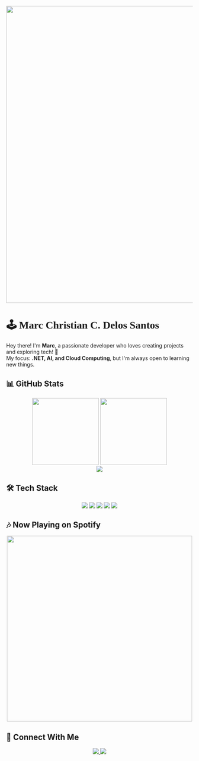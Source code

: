 <p align="center">
  <img src="https://i.pinimg.com/originals/1c/4a/45/1c4a4596912277e7b3b209f1ccf49927.gif" width="800"/>
</p>

# 🕹️ <span style="font-family: 'Press Start 2P', cursive;">Marc Christian C. Delos Santos</span> 

Hey there! I'm **Marc**, a passionate developer who loves creating projects and exploring tech! 🚀  
My focus: **.NET, AI, and Cloud Computing**, but I'm always open to learning new things.  

## 📊 GitHub Stats

<p align="center"> <img height="180em" src="https://github-readme-stats.vercel.app/api?username=mowreee&show_icons=true&theme=merko" /> <img height="180em" src="https://github-readme-streak-stats.herokuapp.com/?user=mowreee&theme=merko" /> <br> <img src="https://github-profile-summary-cards.vercel.app/api/cards/contributions?username=mowreee&theme=2077" /> </p>

## 🛠️ Tech Stack

<p align="center"> <img src="https://img.shields.io/badge/C%23-239120?style=for-the-badge&logo=csharp&logoColor=white"/> <img src="https://img.shields.io/badge/.NET-512BD4?style=for-the-badge&logo=dotnet&logoColor=white"/> <img src="https://img.shields.io/badge/Visual%20Studio-5C2D91?style=for-the-badge&logo=visualstudio&logoColor=white"/> <img src="https://img.shields.io/badge/SQL%20Server-CC2927?style=for-the-badge&logo=microsoftsqlserver&logoColor=white"/> <img src="https://img.shields.io/badge/Docker-2496ED?style=for-the-badge&logo=docker&logoColor=white"/> </p>

## 🎶 Now Playing on Spotify

<p align="center"> <img src="https://spotify-recently-played-readme.vercel.app/api?user=31m2exjv3uwdl6dl2vb65mtotuau" width="500"/> </p>

## 🔗 Connect With Me
<p align="center"> <a href="https://linkedin.com/in/yourprofile"> <img src="https://img.shields.io/badge/LinkedIn-0A66C2?style=for-the-badge&logo=linkedin&logoColor=white"/> </a> <a href="https://twitter.com/yourprofile"> <img src="https://img.shields.io/badge/Twitter-1DA1F2?style=for-the-badge&logo=twitter&logoColor=white"/> </a> </p>
